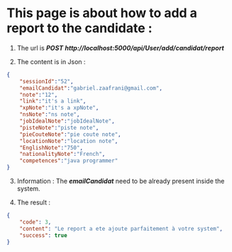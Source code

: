 # This page is about how to add a report to the candidate : 

1. The url is ***POST***
***http://localhost:5000/api/User/add/candidat/report***

2. The content is in Json : 

```json
{
	"sessionId":"52",
	"emailCandidat":"gabriel.zaafrani@gmail.com",
	"note":"12",
	"link":"it's a link",
	"xpNote":"it's a xpNote",
	"nsNote":"ns note",
	"jobIdealNote":"jobIdealNote",
	"pisteNote":"piste note",
	"pieCouteNote":"pie coute note",
	"locationNote":"location note",
	"EnglishNote":"750",
	"nationalityNote":"French",
	"competences":"java programmer"
}
```

3. Information : 
The ***emailCandidat***  need to be already present inside the system.

4. The result : 

```json
{
    "code": 3,
    "content": "Le report a ete ajoute parfaitement à votre system",
    "success": true
}
``` 